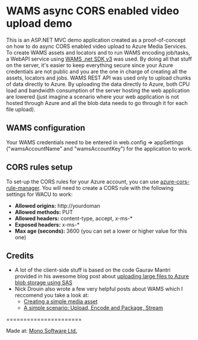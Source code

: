 WAMS async CORS enabled video upload demo
======================

This is an ASP.NET MVC demo application created as a proof-of-concept on how to do async CORS enabled video upload to Azure Media Services. To create WAMS assets and locators and to run WAMS encoding job/tasks, a WebAPI service using [WAMS .net SDK v3](http://www.nuget.org/packages/windowsazure.mediaservices) was used. By doing all that stuff on the server, it's easier to keep everything secure since your Azure credentials are not public and you are the one in charge of creating all the assets, locators and jobs. WAMS REST API was used only to upload chunks of data directly to Azure. By uploading the data directly to Azure, both CPU load and bandwidth consumption of the server hosting the web application are lowered (just imagine a scenario where your web application is not hosted through Azure and all the blob data needs to go through it for each file upload).

## WAMS configuration
Your WAMS credentials need to be entered in web.config => appSettings ("wamsAccountName" and "wamsAccountKey") for the application to work.

## CORS rules setup

To set-up the CORS rules for your Azure account, you can use [azure-cors-rule-manager](https://github.com/pootzko/azure-cors-rule-manager).
You will need to create a CORS rule with the following settings for WACU to work:
* **Allowed origins:** http://yourdoman
* **Allowed methods:** PUT
* **Allowed headers:** content-type, accept, x-ms-*
* **Exposed headers:** x-ms-*
* **Max age (seconds):** 3600 (you can set a lower or higher value for this one)

## Credits

* A lot of the client-side stuff is based on the code Gaurav Mantri provided in his awesome blog post about [uploading large files to Azure blob storage using SAS ](http://gauravmantri.com/2013/02/16/uploading-large-files-in-windows-azure-blob-storage-using-shared-access-signature-html-and-javascript/)
* Nick Drouin also wrote a few very helpful posts about WAMS which I reccomend you take a look at:
  * [Creating a simple media asset](http://blog-ndrouin.azurewebsites.net/?p=1261)
  * [A simple scenario: Upload, Encode and Package, Stream](http://blog-ndrouin.azurewebsites.net/?p=1931)

======================

Made at: [Mono Software Ltd.](http://www.mono-software.com/)
